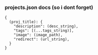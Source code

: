 ### projects.json docs (so i dont forget)

```
{
  (proj_title): {
    "description": (desc_string),
    "tags": [(...tags_string)],
    "image": (image_path),
    "redirect": (url_string),
  }
}
```